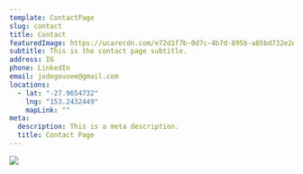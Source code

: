 ```yaml
---
template: ContactPage
slug: contact
title: Contact
featuredImage: https://ucarecdn.com/e72d1f7b-0d7c-4b7d-895b-a85bd732e2ed/-/crop/5107x1003/0,151/-/preview/
subtitle: This is the contact page subtitle.
address: IG
phone: LinkedIn
email: jodegousee@gmail.com
locations:
  - lat: "-27.9654732"
    lng: "153.2432449"
    mapLink: ""
meta:
  description: This is a meta description.
  title: Contact Page
---
```

![](https://ucarecdn.com/b537c854-6465-48bf-89c4-fcc8667d870f/-/preview/)